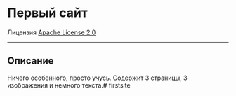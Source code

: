 # Первый сайт

Лицензия [Apache License 2.0](./lidense.md)

---
## Описание

Ничего особенного, просто учусь. Содержит 3 страницы, 3 изображения и немного текста.#   f i r s t s i t e  
 